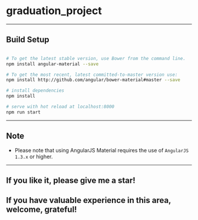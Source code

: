 # graduation_project

------
## Build Setup

```bash

# To get the latest stable version, use Bower from the command line.
npm install angular-material --save

# To get the most recent, latest committed-to-master version use:
npm install http://github.com/angular/bower-material#master --save

# install dependencies
npm install

# serve with hot reload at localhost:8000
npm run start

```
------

## Note
- Please note that using AngularJS Material requires the use of `AngularJS 1.3.x` or higher.

------

## If you like it, please give me a star!
## If you have valuable experience in this area, welcome, grateful!
